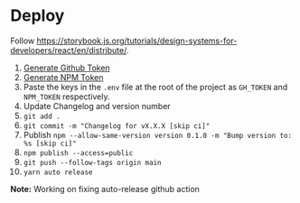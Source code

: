 # Deploy

Follow https://storybook.js.org/tutorials/design-systems-for-developers/react/en/distribute/.

1. [Generate Github Token](https://github.com/settings/tokens)
2. [Generate NPM Token]()
3. Paste the keys in the `.env` file at the root of the project as `GH_TOKEN` and `NPM_TOKEN` respectively.
4. Update Changelog and version number
5. `git add .`
6. `git commit -m "Changelog for vX.X.X [skip ci]"`
7. Publish `npm --allow-same-version version 0.1.0 -m "Bump version to: %s [skip ci]"`
8. `npm publish --access=public`
9. `git push --follow-tags origin main`
10. `yarn auto release`

**Note:** Working on fixing auto-release github action
